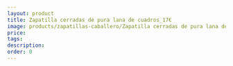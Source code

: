 ```yaml
---
layout: product
title: Zapatilla cerradas de pura lana de cuadros_17€
image: products/zapatillas-caballero/Zapatilla cerradas de pura lana de cuadros_17€.jpeg
price: 
tags: 
description: 
order: 0
---
```

